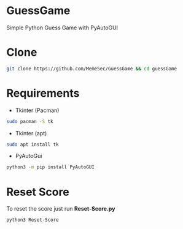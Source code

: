 # GuessGame
Simple Python Guess Game with PyAutoGUI

# Clone
```bash
git clone https://github.com/MemeSec/GuessGame && cd guessGame 
```

# Requirements
+ Tkinter (Pacman)
```bash
sudo pacman -S tk
```
+ Tkinter (apt)
```bash
sudo apt install tk
```
+ PyAutoGui
```bash
python3 -m pip install PyAutoGUI
```

# Reset Score
To reset the score just run **Reset-Score.py**
```bash
python3 Reset-Score
```
